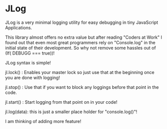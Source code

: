 JLog
============

JLog is a very minimal logging utility for easy debugging in tiny JavaScript Applications.

This library almost offers no extra value but after reading "Coders at Work" I found out that even most great programmers
rely on "Console.log" in the initial state of their development. So why not remove some hassles out of (If( DEBUGG === true))!


JLog syntax is simple! 

jl.lock() : Enables your master lock so just use that at the beginning once you are done with logging! 

jl.stop() : Use that if you want to block any loggings before that point in the code. 

jl.start() : Start logging from that point on in your code! 

jl.log(data): this is just a smaller place holder for "console.log()"! 


I am thinking of adding more feature! 

